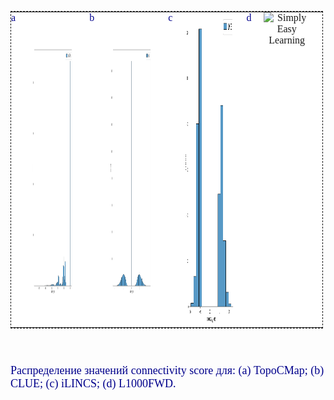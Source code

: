 <!DOCTYPE html>
<html>
   <body>

<table style="border: 1px dashed; width: 500px;">
  <tbody>
  <tr valign="top">
    <td valign="top"style = "background-color: 	#FFFFFF;font-family: Century Gothic;font-size: medium;text-align: center;padding: 0px 20px 0px 0px"> <font size="3" color="DarkBlue" face="Times New Roman">a</font> </td>
    <td valign="top"style = "background-color: 	#FFFFFF;font-family: Century Gothic;font-size: medium;text-align: center;padding: 0px 20px 0px 0px"> <img src="hist_all_signatures_TopoCMAp.png" alt="Simply Easy Learning" width="500"
         height="500"></td>
    <td valign="top"style = "background-color: 	#FFFFFF;font-family: Century Gothic;font-size: medium;text-align: center;padding: 0px 20px 0px 0px"> <font size="3" color="DarkBlue" face="Times New Roman">b</font> </td>
    <td valign="top"style = "background-color: 	#FFFFFF;font-family: Century Gothic;font-size: medium;text-align: center;padding: 0px 20px 0px 0px"> <img src="hist_all_signatures_CLUE.png" alt="Simply Easy Learning" width="500"
         height="500"></td>
   <td valign="top"style = "background-color:	#FFFFFF;font-family: Century Gothic;font-size: medium;text-align: center;padding: 0px 20px 0px 0px"> <font size="3" color="DarkBlue" face="Times New Roman">c</font> </td>
    <td valign="top"style = "background-color: 	#FFFFFF;font-family: Century Gothic;font-size: medium;text-align: center;padding: 0px 20px 0px 0px"> <img src="hist_all_signatures_iLINCS.png" alt="Simply Easy Learning" width="500"
         height="500"></td>
     <td valign="top"style = "background-color:#FFFFFF;font-family: Century Gothic;font-size: medium;text-align: center;padding: 0px 20px 0px 0px"> <font size="3" color="DarkBlue" face="Times New Roman">d</font> </td>
    <td valign="top"style = "background-color: 	#FFFFFF;font-family: Century Gothic;font-size: medium;text-align: center;padding: 0px 20px 0px 0px"> <img src="hist_all_signatures_L1000FWD.png" alt="Simply Easy Learning" width="500"
         height="500"></td>
  </tr>
  </tbody>
</table>
<p style="margin-top:1.5cm;"> <font color="DarkBlue" face="Times New Roman" size="4"> Распределение значений connectivity score для: (a) TopoCMap; (b) CLUE; (c) iLINCS; (d) L1000FWD.</font></p>
   </body>
</html>
